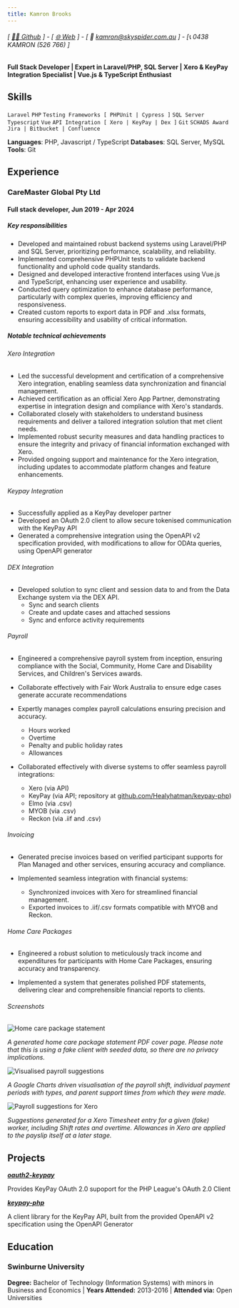 ```yaml
---
title: Kamron Brooks
---
```

###### [ [👨‍💻 Github](https://www.github.com/healyhatman) ] - [ [🌐 Web](https://skyspider.com.au) ] - [ 📧 kamron@skyspider.com.au ] - [📞 0438 KAMRON (526 766) ]
#### Full Stack Developer | Expert in Laravel/PHP, SQL Server | Xero & KeyPay Integration Specialist | Vue.js & TypeScript Enthusiast

## Skills
```Laravel```
```PHP```
```Testing Frameworks [ PHPUnit | Cypress ]```
```SQL Server```
```Typescript```
```Vue```
```API Integration [ Xero | KeyPay | Dex ]```
```Git```
```SCHADS Award```
```Jira | Bitbucket | Confluence```

**Languages**: PHP, Javascript / TypeScript
**Databases**: SQL Server, MySQL
**Tools**: Git

## Experience
### CareMaster Global Pty Ltd
#### Full stack developer, Jun 2019 - Apr 2024

##### Key responsibilities
- Developed and maintained robust backend systems using Laravel/PHP and SQL Server, prioritizing performance, scalability, and reliability.
- Implemented comprehensive PHPUnit tests to validate backend functionality and uphold code quality standards.
- Designed and developed interactive frontend interfaces using Vue.js and TypeScript, enhancing user experience and usability.
- Conducted query optimization to enhance database performance, particularly with complex queries, improving efficiency and responsiveness.
- Created custom reports to export data in PDF and .xlsx formats, ensuring accessibility and usability of critical information.

##### Notable technical achievements

###### Xero Integration
- Led the successful development and certification of a comprehensive Xero integration, enabling seamless data synchronization and financial management.
- Achieved certification as an official Xero App Partner, demonstrating expertise in integration design and compliance with Xero's standards.
- Collaborated closely with stakeholders to understand business requirements and deliver a tailored integration solution that met client needs.
- Implemented robust security measures and data handling practices to ensure the integrity and privacy of financial information exchanged with Xero.
- Provided ongoing support and maintenance for the Xero integration, including updates to accommodate platform changes and feature enhancements.

###### Keypay Integration
- Successfully applied as a KeyPay developer partner
- Developed an OAuth 2.0 client to allow secure tokenised communication with the KeyPay API
- Generated a comprehensive integration using the OpenAPI v2 specification provided, with modifications to allow for ODAta queries, using OpenAPI generator 

###### DEX Integration
- Developed solution to sync client and session data to and from the Data Exchange system via the DEX API.
  - Sync and search clients
  - Create and update cases and attached sessions
  - Sync and enforce activity requirements
 
###### Payroll
- Engineered a comprehensive payroll system from inception, ensuring compliance with the Social, Community, Home Care and Disability Services, and Children's Services awards.
- Collaborate effectively with Fair Work Australia to ensure edge cases generate accurate recommendations  
- Expertly manages complex payroll calculations ensuring precision and accuracy.
  - Hours worked
  - Overtime
  - Penalty and public holiday rates
  - Allowances

- Collaborated effectively with diverse systems to offer seamless payroll integrations:
  - Xero (via API)
  - KeyPay (via API; repository at [github.com/Healyhatman/keypay-php](https://github.com/Healyhatman/keypay-php))
  - Elmo (via .csv)
  - MYOB (via .csv)
  - Reckon (via .iif and .csv)

###### Invoicing
- Generated precise invoices based on verified participant supports for Plan Managed and other services, ensuring accuracy and compliance.

- Implemented seamless integration with financial systems:
  - Synchronized invoices with Xero for streamlined financial management.
  - Exported invoices to .iif/.csv formats compatible with MYOB and Reckon.

###### Home Care Packages
- Engineered a robust solution to meticulously track income and expenditures for participants with Home Care Packages, ensuring accuracy and transparency.

- Implemented a system that generates polished PDF statements, delivering clear and comprehensible financial reports to clients.

###### Screenshots
![Home care package statement](/images/caremaster/home_care_package_statement.png "Home Care Package statement")

*A generated home care package statement PDF cover page. Please note that this is using a fake client with seeded data, so there are no privacy implications.*

![Visualised payroll suggestions](/images/caremaster/visualised_payroll_suggestions.png "Visualised payroll suggestions")

*A Google Charts driven visualisation of the payroll shift, individual payment periods with types, and parent support times from which they were made.*

![Payroll suggestions for Xero](/images/caremaster/xero_payroll_suggestions.png "Xero payroll suggestions")

*Suggestions generated for a Xero Timesheet entry for a given (fake) worker, including Shift rates and overtime. Allowances in Xero are applied to the payslip itself at a later stage.*

## Projects
**[*oauth2-keypay*](https://github.com/Healyhatman/oauth2-keypay)**

Provides KeyPay OAuth 2.0 supoport for the PHP League's OAuth 2.0 Client

**[*keypay-php*](https://github.com/Healyhatman/keypay-php)**

A client library for the KeyPay API, built from the provided OpenAPI v2 specification using the OpenAPI Generator

## Education

### Swinburne University
**Degree:** Bachelor of Technology (Information Systems) with minors in Business and Economics | **Years Attended:** 2013-2016 | **Attended via:** Open Universities

